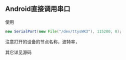 ## Android直接调用串口

使用

```java
new SerialPort(new File("/dev/ttysWK3"), 115200, 0);
```

注意打开的设备的节点名称，波特率，

其它详见源码

